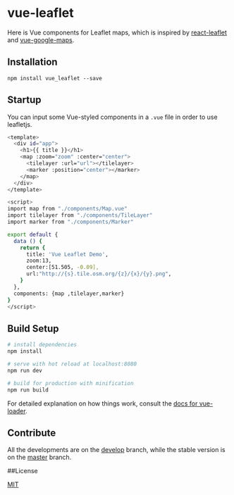 # vue-leaflet
Here is Vue components for Leaflet maps, which is inspired by [react-leaflet](https://github.com/PaulLeCam/react-leaflet) and [vue-google-maps](https://github.com/GuillaumeLeclerc/vue-google-maps).

## Installation

```
npm install vue_leaflet --save
```


## Startup

You can input some Vue-styled components in a `.vue` file in order to use leafletjs.

``` bash
<template>
  <div id="app">
    <h1>{{ title }}</h1>
    <map :zoom="zoom" :center="center">
      <tilelayer :url="url"></tilelayer>
      <marker :position="center"></marker>
    </map>
  </div>
</template>

<script>
import map from "./components/Map.vue"
import tilelayer from "./components/TileLayer"
import marker from "./components/Marker"

export default {
  data () {
    return {
      title: 'Vue Leaflet Demo',
      zoom:13,
      center:[51.505, -0.09],
      url:"http://{s}.tile.osm.org/{z}/{x}/{y}.png",
    }
  },
  components: {map ,tilelayer,marker}
}
</script>
```

## Build Setup

``` bash
# install dependencies
npm install

# serve with hot reload at localhost:8080
npm run dev

# build for production with minification
npm run build
```

For detailed explanation on how things work, consult the [docs for vue-loader](http://vuejs.github.io/vue-loader).

## Contribute

All the developments are on the [develop](https://github.com/brandonxiang/vue-leaflet/tree/develop) branch, while the stable version is on the [master](https://github.com/brandonxiang/vue-leaflet/tree/master) branch.

##License

[MIT](LICENSE)
